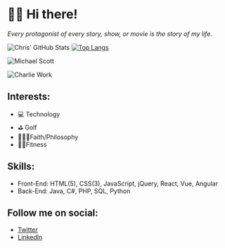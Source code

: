 # 🖖🏾 Hi there!

*Every protagonist of every story, show, or movie is the story of my life.*

![Chris' GitHub Stats](https://github-readme-stats.vercel.app/api?username=theuiguru&count_private=true&show_icons=true&theme=onedark)
[![Top Langs](https://github-readme-stats.vercel.app/api/top-langs/?username=theuiguru&layout=compact&theme=onedark)](https://github.com/anuraghazra/github-readme-stats)

![Michael Scott](https://i.imgur.com/HTBxpUz.png)

![Charlie Work](https://media2.giphy.com/media/9PaC2UWEsnIG6nXcsn/giphy.gif?cid=ecf05e472b3700a0765be9388b7c64d0e8b41a67519728fa&rid=giphy.gif)

## Interests:
- 💻 Technology
- ⛳ Golf
- 🧘🏽‍♂️Faith/Philosophy
- 🏋️‍♂️Fitness

## Skills:
- Front-End: HTML(5), CSS(3), JavaScript, jQuery, React, Vue, Angular
- Back-End: Java, C#, PHP, SQL, Python

## Follow me on social:
- [Twitter](https://twitter.com/cthomas1211)
- [LinkedIn](https://linkedin.com/in/christhomas101)
